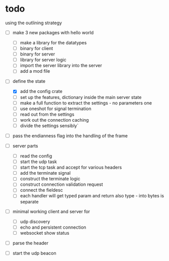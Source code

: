 

# todo

using the outlining strategy
- [ ] make 3 new packages with hello world
    - [ ] make a library for the datatypes
    - [ ] binary for client
    - [ ] binary for server
    - [ ] library for server logic
    - [ ] import the server library into the server
    - [ ] add a mod file

- [ ] define the state
  - [x] add the config crate
  - [ ] set up the features, dictionary inside the main server state
  - [ ] make a full function to extract the settings - no parameters one
  - [ ] use oneshot for signal termination
  - [ ] read out from the settings
  - [ ] work out the connection caching
  - [ ] divide the settings sensibly`
- [ ] pass the endianness flag into the handling of the frame
- [ ] server parts
  - [ ] read the config
  - [ ] start the udp task
  - [ ] start the tcp task and accept for various headers
  - [ ] add the terminate signal
  - [ ] construct the terminate logic
  - [ ] construct connection validation request
  - [ ] connect the fieldesc
  - [ ] each handler will get typed param and return also type - into bytes is separate
- [ ] minimal working client and server for
  - [ ] udp discovery
  - [ ] echo and persistent connection
  - [ ] websocket show status
- [ ] parse the header
- [ ] start the udp beacon

